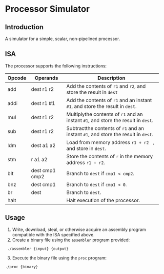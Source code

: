# Processor Simulator
## Introduction

A simulator for a simple, scalar, non-pipelined processor.

## ISA

The processor supports the following instructions:

 Opcode |Operands  |  Description
---|---|---
 add | dest r1 r2 |Add the contents of ```r1``` and ```r2```, and store the result in ```dest``` | 
 addi| dest r1 #1| Add the contents of ``` r1 ``` and an instant ```#1```, and store the result in ```dest```. 
 mul | dest r1 r2 | Multiplythe contents of ``` r1 ``` and an instant ```#1```, and store the result in ```dest```. 
 sub | dest r1 r2 | Subtractthe contents of ``` r1 ``` and an instant ```#1```, and store the result in ```dest```. 
 ldm | dest a1 a2 | Load from memory address ```r1 + r2 ``` , and store in ```dest```.
stm | r a1 a2 | Store the contents of ```r``` in the memory address ```r1 + r2```.
blt | dest cmp1 cmp2 | Branch to ```dest``` if ```cmp1 < cmp2```.
bnz | dest cmp1  | Branch to ```dest``` if ```cmp1 < 0```.
br | dest | Branch to ```dest```.
halt | | Halt execution of the processor.


## Usage

1. Write, download, steal, or otherwise acquire an assembly program compatible with the ISA specified above.
2. Create a binary file using the ```assembler``` program provided:
```
 ./assembler {input} {output}
```
3. Execute the binary file using the ```proc``` program:
```
./proc {binary}
```